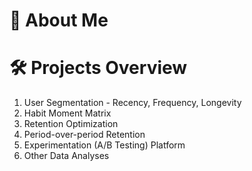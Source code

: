 # 👨 About Me 


# 🛠️ Projects Overview
1) User Segmentation - Recency, Frequency, Longevity
2) Habit Moment Matrix
3) Retention Optimization
4) Period-over-period Retention
5) Experimentation (A/B Testing) Platform
6) Other Data Analyses
